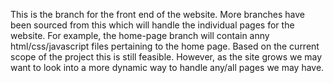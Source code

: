 This is the branch for the front end of the website. More branches have been sourced from this which will handle the individual pages for the website. For example, the home-page branch will contain anny html/css/javascript files pertaining to the home page. Based on the current scope of the project this is still feasible. However, as the site grows we may want to look into a more dynamic way to handle any/all pages we may have. 
